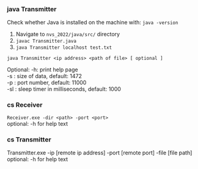 ### java Transmitter
Check whether Java is installed on the machine with: `java -version`
1. Navigate to `nvs_2022/java/src/` directory
2. `javac Transmitter.java`
3. `java Transmitter localhost test.txt`

`java Transmitter <ip address> <path of file> [ optional ]`

Optional:
-h: print help page  
-s <integer>: size of data, default: 1472  
-p <integer>: port number, default: 11000  
-sl <integer>: sleep timer in milliseconds, default: 1000


### cs Receiver
`Receiver.exe -dir <path> -port <port>`  
optional: -h for help text

### cs Transmitter
Transmitter.exe -ip [remote ip address] -port [remote port] -file [file path]  
optional: -h for help text

